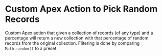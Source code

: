 # Custom Apex Action to Pick Random Records
Custom Apex action that given a collection of records (of any type) and a percentage 
will return a new collection with that percentage of random records from the original 
collection. Filtering is done by comparing `Math.random()` to a preset.

